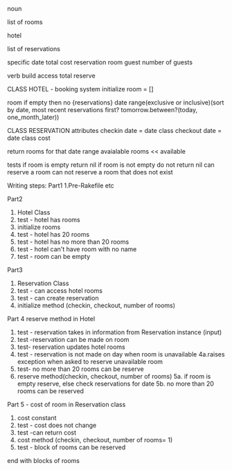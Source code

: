 noun

list of rooms

hotel

list of reservations

specific date
total cost
reservation
room
guest
number of guests




verb
build
access
total
reserve

CLASS HOTEL - booking system
initialize
room = []

room if empty then no {reservations}
date range(exclusive or inclusive)(sort by date, most recent reservations first?
  tomorrow.between?(today, one_month_later))


CLASS RESERVATION
attributes
checkin date = date class
checkout date = date class
cost

return rooms for that date range
avaialable rooms << available


tests
if room is empty return nil
if room is not empty do not return nil
can reserve a room
can not reserve a room that does not exist


Writing steps:
Part1
1.Pre-Rakefile etc

Part2
1. Hotel Class
2. test - hotel has rooms
3. initialize rooms
4. test - hotel has 20 rooms
5. test - hotel has no more than 20 rooms
6. test - hotel can't have room with no name
7. test - room can be empty

Part3
1. Reservation Class
2. test - can access hotel rooms
3. test - can create reservation
4. initialize method (checkin, checkout, number of rooms)

Part 4 reserve method in Hotel
1. test - reservation takes in information from Reservation instance (input)
2. test -reservation can be made on room
3. test- reservation updates hotel rooms
4. test - reservation is not made on day when room is unavailable
  4a.raises exception when asked to reserve unavailable room
5. test- no more than 20 rooms can be reserve
5. reserve method(checkin, checkout, number of rooms)
  5a. if room is empty reserve, else check reservations for date
  5b. no more than 20 rooms can be reserved


Part 5 - cost of room in Reservation class
1. cost constant
2. test - cost does not change
3. test -can return cost
4. cost method (checkin, checkout, number of rooms= 1)
5. test - block of rooms can be reserved











end with blocks of rooms
